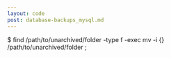 ```yaml
---
layout: code
post: database-backups_mysql.md
---
```



$ find /path/to/unarchived/folder -type f -exec mv -i {} /path/to/unarchived/folder \;  
